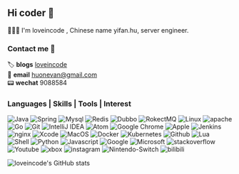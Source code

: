 ## Hi coder 👋
 👨🏽‍💻  I'm loveincode , Chinese name yifan.hu, server engineer.

### Contact me 📱
🏷     **blogs** [loveincode](https://www.cnblogs.com/loveincode/) </br>
📩     **email** huonevan@gmail.com </br>
📟     **wechat** 9088584

### Languages | Skills | Tools | Interest

![Java](https://img.shields.io/badge/Java-C76D00?style=flat-square&logo=Java&logoColor=white)
![Spring](https://img.shields.io/badge/Spring-32CD32?style=flat-square&logo=Spring&logoColor=white)
![Mysql](https://img.shields.io/badge/Mysql-01758F?style=flat-square&logo=Mysql&logoColor=white)
![Redis](https://img.shields.io/badge/Redis-D92C21?style=flat-square&logo=Redis&logoColor=white)
![Dubbo](https://img.shields.io/badge/Dubbo-FA7343?style=flat-square&logo=Dubbo&logoColor=white)
![RokectMQ](https://img.shields.io/badge/RokectMQ-024256?style=flat-square&logo=rocketmq&logoColor=white)
![Linux](https://img.shields.io/badge/Linux-17161B?style=flat-square&logo=Linux&logoColor=white)
![apache](https://img.shields.io/badge/Apache-32CD32?style=flat-square&logo=apache&logoColor=white)
![Go](https://img.shields.io/badge/Go-1575F9?style=flat-square&logo=Go&logoColor=white)
![Git](https://img.shields.io/badge/Git-FA7343?style=flat-square&logo=Git&logoColor=white)
![IntelliJ IDEA](https://img.shields.io/badge/IntelliJ_IDEA-1575F9?style=flat-square&logo=IntelliJ-IDEA&logoColor=white)
![Atom](https://img.shields.io/badge/Atom-74C686?style=flat-square&logo=Atom&logoColor=white)
![Google Chrome](https://img.shields.io/badge/Google_Chrome-F7DF1E?style=flat-square&logo=Google-Chrome&logoColor=white)
![Apple](https://img.shields.io/badge/MacBook_Pro-999999?style=flat-square&logo=Apple&logoColor=white)
![Jenkins](https://img.shields.io/badge/Jenkins-E6D5AB?style=flat-square&logo=Jenkins&logoColor=white)
![nginx](https://img.shields.io/badge/nginx-0C974D?style=flat-square&logo=nginx&logoColor=white)
![Xcode](https://img.shields.io/badge/Xcode-1899EC?style=flat-square&logo=xcode&logoColor=white)
![MacOS](https://img.shields.io/badge/MacOs-636766?style=flat-square&logo=Apple&logoColor=white)
![Docker](https://img.shields.io/badge/Docker-01AEFF?style=flat-square&logo=Docker&logoColor=white)
![Kubernetes](https://img.shields.io/badge/Kubernetes-3476E5?style=flat-square&logo=Kubernetes&logoColor=white)
![Github](https://img.shields.io/badge/Github-17161B?style=flat-square&logo=Github&logoColor=white)
![Lua](https://img.shields.io/badge/Lua-050080?style=flat-square&logo=lua&logoColor=white)
![Shell](https://img.shields.io/badge/Shell-32CD32?style=flat-square&logo=shell&logoColor=white)
![Python](https://img.shields.io/badge/Python-3775AC?style=flat-square&logo=Python&logoColor=white)
![Javascript](https://img.shields.io/badge/Javascript-FDD500?style=flat-square&logo=javascript&logoColor=white)
![Google](https://img.shields.io/badge/Google-DE5347?style=flat-square&logo=google&logoColor=white)
![Microsoft](https://img.shields.io/badge/Microsoft-88C600?style=flat-square&logo=Microsoft&logoColor=white)
![stackoverflow](https://img.shields.io/badge/stackoverflow-F48023?style=flat-square&logo=stackoverflow&logoColor=white)
![Youtube](https://img.shields.io/badge/Youtube-FFFEFE?style=flat-square&logo=Youtube&logoColor=FE0000)
![xbox](https://img.shields.io/badge/xbox-88C600?style=flat-square&logo=xbox&logoColor=white)
![instagram](https://img.shields.io/badge/instagram-FFFEFE?style=flat-square&logo=instagram&logoColor=E735A3)
![Nintendo-Switch](https://img.shields.io/badge/Nintendo_Switch-00BDE2?style=flat-square&logo=Nintendo-Switch&logoColor=white)
![bilibili](https://img.shields.io/badge/bilibili-FFFEFE?style=flat-square&logo=bilibili&logoColor=00B1FD)

![loveincode's GitHub stats](https://github-readme-stats.vercel.app/api?username=loveincode&show_icons=true&theme=tokyonight)




